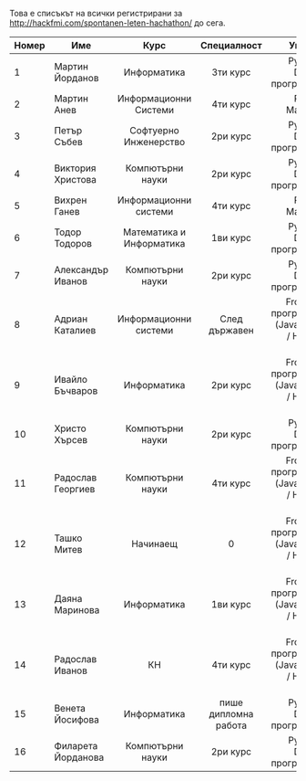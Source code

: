Това е списъкът на всички регистрирани за http://hackfmi.com/spontanen-leten-hachathon/ до сега.

Номер	| Име        	| Курс          | Специалност	| Умения	|
:------ | ------------- |:-------------:| :------------:| ---------:|
1 | Мартин Йорданов | Информатика | 3ти курс | Python / Django програмист |
2 | Мартин Анев | Информационни Системи | 4ти курс | Project Manager |
3 | Петър Събев | Софтуерно Инженерство | 2ри курс | Python / Django програмист |
4 | Виктория Христова | Компютърни науки | 2ри курс | Python / Django програмист |
5 | Вихрен Ганев | Информационни системи | 4ти курс | Project Manager |
6 | Тодор Тодоров | Математика и Информатика | 1ви курс | Python / Django програмист |
7 | Александър Иванов | Компютърни науки | 2ри курс | Python / Django програмист |
8 | Адриан Каталиев | Информационни системи | След държавен | Frontend програмист (JavaScript / HTML / CSS) |
9 | Ивайло Бъчваров | Информатика | 2ри курс | Frontend програмист (JavaScript / HTML / CSS) |
10 | Христо Хърсев | Компютърни науки | 2ри курс | Python / Django програмист |
11 | Радослав Георгиев | Компютърни науки | 4ти курс | Frontend програмист (JavaScript / HTML / CSS) |
12 | Ташко Митев | Начинаещ | 0 | Frontend програмист (JavaScript / HTML / CSS) |
13 | Даяна Маринова | Информатика | 1ви курс | Frontend програмист (JavaScript / HTML / CSS) |
14 | Радослав Иванов | КН | 4ти курс | Frontend програмист (JavaScript / HTML / CSS) |
15 | Венета Йосифова | Информатика | пише дипломна работа | Python / Django програмист |
16 | Филарета Йорданова | Компютърни науки | 2ри курс | Python / Django програмист |
